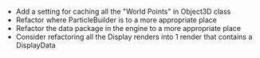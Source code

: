 
- Add a setting for caching all the "World Points" in Object3D class
- Refactor where ParticleBuilder is to a more appropriate place
- Refactor the data package in the engine to a more appropriate place
- Consider refactoring all the Display renders into 1 render that contains a DisplayData